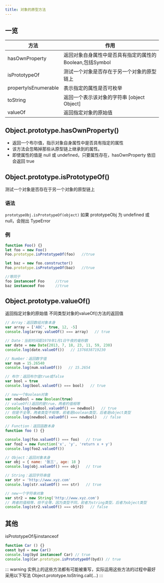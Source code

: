 ```yaml
---
title: 对象的原型方法
---
```


## 一览

| 方法                 | 作用 |
| -------------------- | ---- |
| hasOwnProperty       | 返回对象自身属性中是否具有指定的属性的Boolean,包括Symbol |
| isPrototypeOf        | 测试一个对象是否存在于另一个对象的原型链上 |
| propertyIsEnumerable | 表示指定的属性是否可枚举 |
| toString             | 返回一个表示该对象的字符串 [object Object] |
| valueOf              | 返回指定对象的原始值 |

## Object.prototype.hasOwnProperty()

- 返回一个布尔值，指示对象自身属性中是否具有指定的属性
- 该方法会忽略掉那些从原型链上继承到的属性。
- 即使属性的值是 null 或 undefined，只要属性存在，hasOwnProperty 依旧会返回 true

## Object.prototype.isPrototypeOf()

测试一个对象是否存在于另一个对象的原型链上

### 语法

`prototypeObj.isPrototypeOf(object)`
如果 prototypeObj 为 undefined 或 null，会抛出 TypeError

### 例

```javascript
function Foo() {}
let foo = new Foo()
Foo.prototype.isPrototypeOf(foo)   //true

let baz = new foo.constructor()
Foo.prototype.isPrototypeOf(baz)   //true

//等同于
foo instanceof Foo     //true
baz instanceof Foo     //true
```

## Object.prototype.valueOf()

返回指定对象的原始值
不同类型对象的valueOf()方法的返回值

```javascript
// Array：返回数组对象本身
var array = ['ABC', true, 12, -5]
console.log(array.valueOf() === array)   // true

// Date：当前时间距1970年1月1日午夜的毫秒数
var date = new Date(2013, 7, 18, 23, 11, 59, 230)
console.log(date.valueOf())   // 1376838719230

// Number：返回数字值
var num = 15.26540
console.log(num.valueOf())   // 15.2654

// 布尔：返回布尔值true或false
var bool = true
console.log(bool.valueOf() === bool)   // true

// new一个Boolean对象
var newBool = new Boolean(true)
// valueOf()返回的是true，两者的值相等
console.log(newBool.valueOf() == newBool)   // true
// 但是不全等，两者类型不相等，前者是boolean类型，后者是object类型
console.log(newBool.valueOf() === newBool)   // false

// Function：返回函数本身
function foo () {}

console.log(foo.valueOf() === foo)   // true
var foo2 = new Function('x', 'y', 'return x + y')
console.log(foo2.valueOf())

// Object：返回对象本身
var obj = { name: '张三', age: 18 }
console.log(obj.valueOf() === obj)   // true

// String：返回字符串值
var str = 'http://www.xyz.com'
console.log(str.valueOf() === str)   // true

// new一个字符串对象
var str2 = new String('http://www.xyz.com')
// 两者的值相等，但不全等，因为类型不同，前者为string类型，后者为object类型
console.log(str2.valueOf() === str2)   // false
```

## 其他

isPrototypeOf与instanceof

```javascript
function Car () {}
const byd = new Car()
console.log(byd instanceof Car) // true
console.log(Car.prototype.isPrototypeOf(byd)) // true
```

::: warning
实例上的这些方法都有可能被重写，实际运用这些方法的过程中最好采用以下写法
Object.prototype.toString.call(...)
:::
